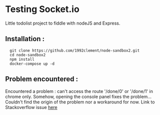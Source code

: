 # Testing Socket.io

Little todolist project to fiddle with nodeJS and Express.

## Installation :
```
  git clone https://github.com/1992clement/node-sandbox2.git
  cd node-sandbox2
  npm install
  docker-compose up -d
```

## Problem encountered :
Encountered a problem : can't access the route '/done/0' or '/done/1' in chrome only. Somehow, opening the console panel fixes the problem... Couldn't find the origin of the problem nor a workaround for now.
Link to Stackoverflow issue [here](https://stackoverflow.com/questions/56084327/url-with-dynamic-parameters-matching-problem-in-express-nodejs)
